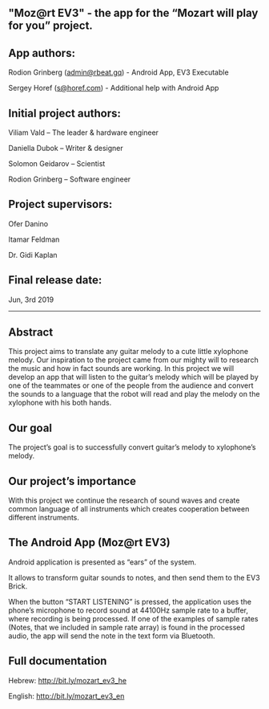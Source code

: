 "Moz@rt EV3" - the app for the “Mozart will play for you” project.
------------------------------------------------------------------------------------------------------------

App authors:
------------------------------------------------------------------------------------------------------------
Rodion Grinberg (<admin@rbeat.gq>) - Android App, EV3 Executable

Sergey Horef (<s@horef.com>) - Additional help with Android App

Initial project authors:
------------------------------------------------------------------------------------------------------------
Viliam Vald – The leader & hardware engineer

Daniella Dubok – Writer & designer

Solomon Geidarov – Scientist

Rodion Grinberg – Software engineer


Project supervisors:
------------------------------------------------------------------------------------------------------------
Ofer Danino

Itamar Feldman

Dr. Gidi Kaplan


Final release date: 
------------------------------------------------------------------------------------------------------------
Jun, 3rd 2019

------------------------------------------------------------------------------------------------------------

Abstract
------------------------------------------------------------------------------------------------------------

This project aims to translate any guitar melody to a cute little xylophone
melody. Our inspiration to the project came from our mighty will to research
the music and how in fact sounds are working. In this project we will develop
an app that will listen to the guitar’s melody which will be played by one of the
teammates or one of the people from the audience and convert the sounds to
a language that the robot will read and play the melody on the xylophone with
his both hands.


Our goal
------------------------------------------------------------------------------------------------------------

The project’s goal is to successfully convert guitar’s melody to xylophone’s melody.


Our project’s importance
------------------------------------------------------------------------------------------------------------

With this project we continue the research of sound waves and create common language of all instruments which creates cooperation between different instruments.


The Android App (Moz@rt EV3)
------------------------------------------------------------------------------------------------------------

Android application is presented as “ears” of the system.

It allows to transform guitar sounds to notes, and then send them to the EV3 Brick.

When the button “START LISTENING” is pressed, the application uses the phone’s microphone to record sound at 44100Hz sample rate to a buffer, where recording is being processed. If one of the examples of sample rates (Notes, that we included in sample rate array) is found in the processed audio, the app will send the note in the text form via Bluetooth.

Full documentation
------------------------------------------------------------------------------------------------------------
Hebrew: http://bit.ly/mozart_ev3_he

English: http://bit.ly/mozart_ev3_en

